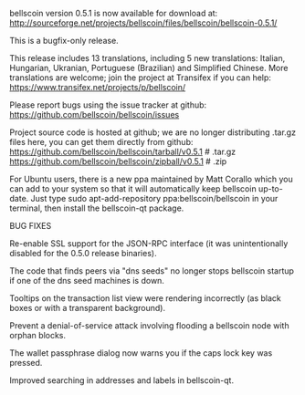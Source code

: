 bellscoin version 0.5.1 is now available for download at:
http://sourceforge.net/projects/bellscoin/files/bellscoin/bellscoin-0.5.1/

This is a bugfix-only release.

This release includes 13 translations, including 5 new translations:
Italian, Hungarian, Ukranian, Portuguese (Brazilian) and Simplified Chinese.
More translations are welcome; join the project at Transifex if you can help:
https://www.transifex.net/projects/p/bellscoin/

Please report bugs using the issue tracker at github:
https://github.com/bellscoin/bellscoin/issues

Project source code is hosted at github; we are no longer
distributing .tar.gz files here, you can get them
directly from github:
https://github.com/bellscoin/bellscoin/tarball/v0.5.1  # .tar.gz
https://github.com/bellscoin/bellscoin/zipball/v0.5.1  # .zip

For Ubuntu users, there is a new ppa maintained by Matt Corallo which
you can add to your system so that it will automatically keep
bellscoin up-to-date.  Just type
sudo apt-add-repository ppa:bellscoin/bellscoin
in your terminal, then install the bellscoin-qt package.


BUG FIXES

Re-enable SSL support for the JSON-RPC interface (it was unintentionally
disabled for the 0.5.0 release binaries).

The code that finds peers via "dns seeds" no longer stops bellscoin startup
if one of the dns seed machines is down.

Tooltips on the transaction list view were rendering incorrectly (as black boxes
or with a transparent background).

Prevent a denial-of-service attack involving flooding a bellscoin node with
orphan blocks.

The wallet passphrase dialog now warns you if the caps lock key was pressed.

Improved searching in addresses and labels in bellscoin-qt.
